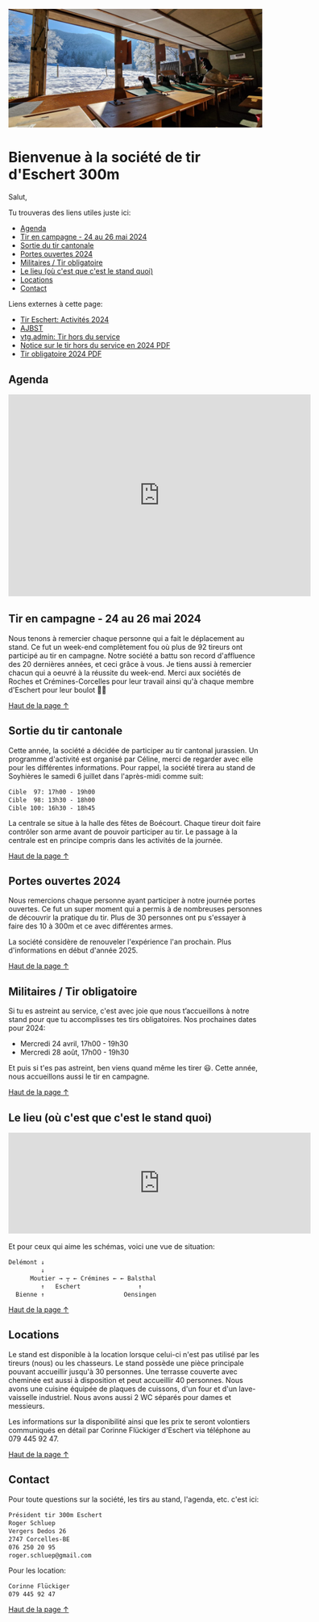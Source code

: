 <p style="text-align: center;"><img src="te_header.jpeg" alt="header"/></p>
<!-- omit from toc -->
<h1>Bienvenue à la société de tir d'Eschert 300m</h1>

Salut,

Tu trouveras des liens utiles juste ici:

- [Agenda](#agenda)
- [Tir en campagne - 24 au 26 mai 2024](#tir-en-campagne---24-au-26-mai-2024)
- [Sortie du tir cantonale](#sortie-du-tir-cantonale)
- [Portes ouvertes 2024](#portes-ouvertes-2024)
- [Militaires / Tir obligatoire](#militaires--tir-obligatoire)
- [Le lieu (où c'est que c'est le stand quoi)](#le-lieu-où-cest-que-cest-le-stand-quoi)
- [Locations](#locations)
- [Contact](#contact)

Liens externes à cette page:
- [Tir Eschert: Activités 2024](https://drive.google.com/file/d/1TSqa0SJHZ6F1xZWQyyu6ipLkP1rrel1Y/view?usp=drive_link)
- [AJBST](https://ajbst.ch/)
- [vtg.admin: Tir hors du service](https://www.vtg.admin.ch/fr/tir-hors-du-service)
- [Notice sur le tir hors du service en 2024 PDF](https://www.vtg.admin.ch/content/vtg-internet/fr/mein-militaerdienst/ausserhalb-des-dienstes/sat/schiesswesen-ausser-dienst/_jcr_content/infotabs/items/schiesspflicht/tabPar/downloadlist/downloadItems/13_1609320804927.download/27_123_f_2024.pdf)
- [Tir obligatoire 2024 PDF](https://www.vtg.admin.ch/content/vtg-internet/fr/mein-militaerdienst/ausserhalb-des-dienstes/sat/schiesswesen-ausser-dienst/_jcr_content/infotabs/items/schiesspflicht/tabPar/downloadlist/downloadItems/261_1610952031454.download/27_124_f_2024.pdf)

## Agenda
<iframe src="https://calendar.google.com/calendar/embed?height=600&wkst=2&ctz=Europe%2FZurich&bgcolor=%23F6BF26&showTabs=0&showCalendars=0&title=Occupation%20du%20Stand%20de%20tir%20Eschert&src=ZXNjaGVydC50aXJAZ21haWwuY29t&color=%23039BE5" style="border-width:0" width="600" height="400" frameborder="0" scrolling="no"></iframe>

## Tir en campagne - 24 au 26 mai 2024
Nous tenons à remercier chaque personne qui a fait le déplacement au stand. Ce fut un week-end complètement fou où plus de 92 tireurs ont participé au tir en campagne. Notre société a battu son record d'affluence des 20 dernières années, et ceci grâce à vous. Je tiens aussi à remercier chacun qui a oeuvré à la réussite du week-end. Merci aux sociétés de Roches et Crémines-Corcelles pour leur travail ainsi qu'à chaque membre d'Eschert pour leur boulot 👍🏻

[Haut de la page ↑](#bienvenue-à-la-société-de-tir-deschert-300m)

## Sortie du tir cantonale
Cette année, la société a décidée de participer au tir cantonal jurassien. Un programme d'activité est organisé par Céline, merci de regarder avec elle pour les différentes informations. Pour rappel, la société tirera au stand de Soyhières le samedi 6 juillet dans l'après-midi comme suit:

```
Cible  97: 17h00 - 19h00
Cible  98: 13h30 - 18h00
Cible 100: 16h30 - 18h45
```
 
La centrale se situe à la halle des fêtes de Boécourt. Chaque tireur doit faire contrôler son arme avant de pouvoir participer au tir. Le passage à la centrale est en principe compris dans les activités de la journée.

[Haut de la page ↑](#bienvenue-à-la-société-de-tir-deschert-300m)

## Portes ouvertes 2024
Nous remercions chaque personne ayant participer à notre journée portes ouvertes. Ce fut un super moment qui a permis à de nombreuses personnes de découvrir la pratique du tir. Plus de 30 personnes ont pu s'essayer à faire des 10 à 300m et ce avec différentes armes.

La société considère de renouveler l'expérience l'an prochain. Plus d'informations en début d'année 2025.

[Haut de la page ↑](#bienvenue-à-la-société-de-tir-deschert-300m)

## Militaires / Tir obligatoire
Si tu es astreint au service, c'est avec joie que nous t’accueillons à notre stand pour que tu accomplisses tes tirs obligatoires. Nos prochaines dates pour 2024:

- Mercredi 24 avril, 17h00 - 19h30
- Mercredi 28 août, 17h00 - 19h30

Et puis si t'es pas astreint, ben viens quand même les tirer 😃. Cette année, nous accueillons aussi le tir en campagne.

[Haut de la page ↑](#bienvenue-à-la-société-de-tir-deschert-300m)

## Le lieu (où c'est que c'est le stand quoi)
<p style="text-align: center;"><iframe src="https://www.google.com/maps/embed?pb=!1m18!1m12!1m3!1d10827.652940093783!2d7.377267375557257!3d47.2769505967108!2m3!1f0!2f0!3f0!3m2!1i1024!2i768!4f13.1!3m3!1m2!1s0x4791de60d8456f51%3A0xb32602153ef1e4f7!2sPr%C3%A9%20Beuclair%201%2C%202743%20Eschert!5e0!3m2!1sfr!2sch!4v1712697380799!5m2!1sfr!2sch" width="600" height="200" style="border:0;" allowfullscreen="" loading="lazy" referrerpolicy="no-referrer-when-downgrade"></iframe></p>

Et pour ceux qui aime les schémas, voici une vue de situation:
```
Delémont ↓
         ↓
      Moutier → ┬ ← Crémines ← ← Balsthal
         ↑   Eschert                ↑
  Bienne ↑                      Oensingen
```

[Haut de la page ↑](#bienvenue-à-la-société-de-tir-deschert-300m)

## Locations
Le stand est disponible à la location lorsque celui-ci n'est pas utilisé par les tireurs (nous) ou les chasseurs. Le stand possède une pièce principale pouvant accueillir jusqu'à 30 personnes. Une terrasse couverte avec cheminée est aussi à disposition et peut accueillir 40 personnes. Nous avons une cuisine équipée de plaques de cuissons, d'un four et d'un lave-vaisselle industriel. Nous avons aussi 2 WC séparés pour dames et messieurs.

Les informations sur la disponibilité ainsi que les prix te seront volontiers communiqués en détail par Corinne Flückiger d'Eschert via téléphone au 079 445 92 47.

[Haut de la page ↑](#bienvenue-à-la-société-de-tir-deschert-300m)

## Contact
Pour toute questions sur la société, les tirs au stand, l'agenda, etc. c'est ici:
```
Président tir 300m Eschert
Roger Schluep
Vergers Dedos 26
2747 Corcelles-BE
076 250 20 95
roger.schluep@gmail.com
```

Pour les location:
```
Corinne Flückiger
079 445 92 47
```

[Haut de la page ↑](#bienvenue-à-la-société-de-tir-deschert-300m)
